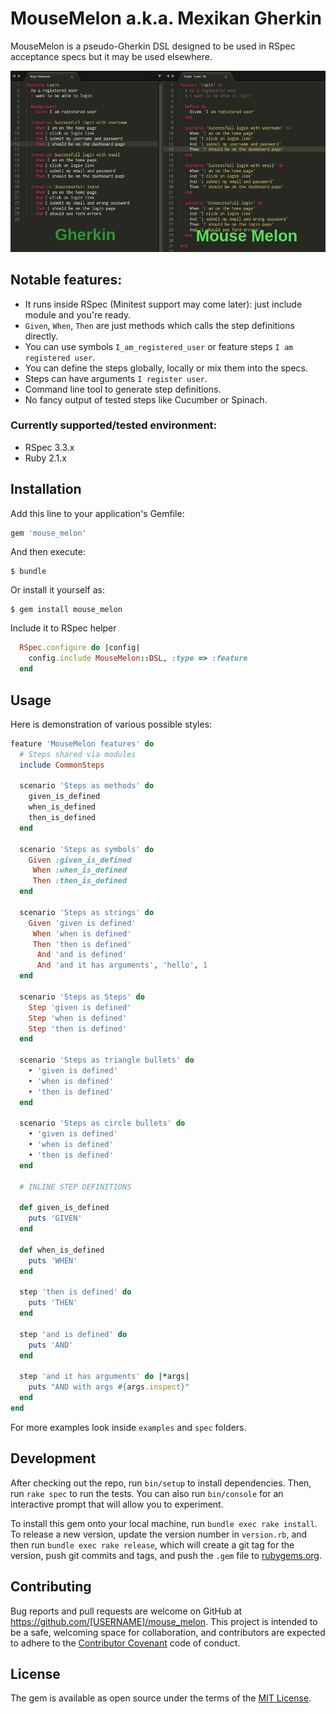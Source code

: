 # MouseMelon a.k.a. Mexikan Gherkin

MouseMelon is a pseudo-Gherkin DSL designed to be used in RSpec acceptance specs but it may be used elsewhere.

![Example of Gherkin feature vs MouseMelon spec](/assets/gherkin_vs_mouse_melon.png?raw=true "Gherkin vs MouseMelon")

## Notable features:

  * It runs inside RSpec (Minitest support may come later): just include module and you're ready.
  * `Given`, `When`, `Then` are just methods which calls the step definitions directly.
  * You can use symbols `I_am_registered_user` or feature steps `I am registered user`.
  * You can define the steps globally, locally or mix them into the specs.
  * Steps can have arguments `I register user`.
  * Command line tool to generate step definitions.
  * No fancy output of tested steps like Cucumber or Spinach.

### Currently supported/tested environment:

  * RSpec 3.3.x
  * Ruby 2.1.x

## Installation

Add this line to your application's Gemfile:

```ruby
gem 'mouse_melon'
```

And then execute:

    $ bundle

Or install it yourself as:

    $ gem install mouse_melon

Include it to RSpec helper

```ruby
  RSpec.configure do |config|
    config.include MouseMelon::DSL, :type => :feature
  end
```

## Usage

Here is demonstration of various possible styles:

```ruby
feature 'MouseMelon features' do
  # Steps shared via modules
  include CommonSteps

  scenario 'Steps as methods' do
    given_is_defined
    when_is_defined
    then_is_defined
  end

  scenario 'Steps as symbols' do
    Given :given_is_defined
     When :when_is_defined
     Then :then_is_defined
  end

  scenario 'Steps as strings' do
    Given 'given is defined'
     When 'when is defined'
     Then 'then is defined'
      And 'and is defined'
      And 'and it has arguments', 'hello', 1
  end

  scenario 'Steps as Steps' do
    Step 'given is defined'
    Step 'when is defined'
    Step 'then is defined'
  end

  scenario 'Steps as triangle bullets' do
    ‣ 'given is defined'
    ‣ 'when is defined'
    ‣ 'then is defined'
  end

  scenario 'Steps as circle bullets' do
    • 'given is defined'
    • 'when is defined'
    • 'then is defined'
  end

  # INLINE STEP DEFINITIONS

  def given_is_defined
    puts 'GIVEN'
  end

  def when_is_defined
    puts 'WHEN'
  end

  step 'then is defined' do
    puts 'THEN'
  end

  step 'and is defined' do
    puts 'AND'
  end

  step 'and it has arguments' do |*args|
    puts "AND with args #{args.inspect}"
  end
end
```

For more examples look inside `examples` and `spec` folders.

## Development

After checking out the repo, run `bin/setup` to install dependencies. Then, run `rake spec` to run the tests. You can also run `bin/console` for an interactive prompt that will allow you to experiment.

To install this gem onto your local machine, run `bundle exec rake install`. To release a new version, update the version number in `version.rb`, and then run `bundle exec rake release`, which will create a git tag for the version, push git commits and tags, and push the `.gem` file to [rubygems.org](https://rubygems.org).

## Contributing

Bug reports and pull requests are welcome on GitHub at https://github.com/[USERNAME]/mouse_melon. This project is intended to be a safe, welcoming space for collaboration, and contributors are expected to adhere to the [Contributor Covenant](contributor-covenant.org) code of conduct.


## License

The gem is available as open source under the terms of the [MIT License](http://opensource.org/licenses/MIT).

